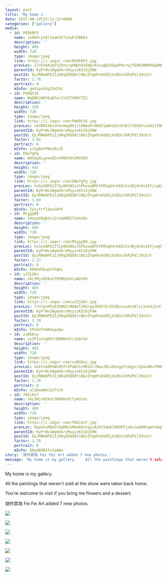 ```yaml
---
layout: post
title: 'My home i' 
date: 2017-08-14T15:11:52+0000 
categories: ["gallery"] 
media:
  - id: RE8kRP3
    name: JxO6VryV4lIoq62E712wFJZBDE4
    description: ''   
    height: 405
    width: 720
    type: image/jpeg
    link: https://i.imgur.com/RE8kRP3.jpg
    prevLoc: 1lYEXmAJpVIZGnnrgkMph91EWgv91xugB2XkpXP0srwjYE0R3BHM46pAMNMRcE0LxR73BwcYwn2m0ABqf1B7xKBDqET4NWGn8l73Ip1xBqpwNVc5YOMmWL7GS9QZqGvq6NTny8VKD5WAipgnlM8yjrFjD5Z1j3k6UrOG6xNNnjHx7YwNGVVOuYRNM7Yxgpcx7zGqyVxPtrYE1ZgwN6CXp3Jo9OY1ujyLnkZykgfvKPy0N9V2iMvOPKyOYqSNk6MJmLqv
    parentId: KyPrWv1WgmUkrxMyyzzKS18jO9W
    postId: EpJRNm8PE2Ij6RqZKQQ0t1NGzZYqmPukG05jXvB3ulKR2Pkl39sXJr
    factor: 1.78
    portrait: 0
    mInfo: gmYzgsb5g2SH2ds
  - id: PmDQt3X
    name: BmDBKjNKVQuN7wrJvXZ7UR9Y7Z2
    description: ''   
    height: 358
    width: 720
    type: image/jpeg
    link: https://i.imgur.com/PmDQt3X.jpg
    prevLoc: xEV8RZ4KzohXvmmp891Ji6WmxKr6W1h1pWnLEnJZsBlV7O5mYxiGA217NN9ZhgOnykGYKGt2vzqzYw1EtB0QAgkYzvUZEOkJMvkZC28RA9xDzzUk2GXoWwKRUvq671WYKGhz80PzmOPycJjNg2MlM1CL3NNMo2KWILvj10znYYiXlmYX8Q2ZCp6gPMwV5mfP2g5WNBARHRkR4659VAToOk5QYJWgI7VE2GRY5XCZ4Z4GJp0WSKlGmyG15Mu8vBnZJJYDixJ2
    parentId: KyPrWv1WgmUkrxMyyzzKS18jO9W
    postId: EpJRNm8PE2Ij6RqZKQQ0t1NGzZYqmPukG05jXvB3ulKR2Pkl39sXJr
    factor: 2.01
    portrait: 0
    mInfo: ys5gBnFPNasRvJE
  - id: EBw7gPg
    name: W056gXLgxms85nlM0OVOt5MVOXO
    description: ''   
    height: 441
    width: 720
    type: image/jpeg
    link: https://i.imgur.com/EBw7gPg.jpg
    prevLoc: Vx5oX8M32JTZy00VB5xlhPkoxwBPkYFR5qK4rK83c5xVBj6n8vI6Yjxq656Du2nXZNjB4WTy3RLnGEXmtWAqkrWN4wTGkzmlN0GQSrA1qPrWnpsvL85v19JpcJnoA1KOq7sVWPNG5L5jT5KWQ2mEBPT1j470NYGGc0Vj4w33mqCvJGKr977RFEVAxkEAoZugpNzl694kFBgV0RLrj2FAMWo0ZJ3LIrVklZ04YNiq2E9PD9oWUr1XNV4XRKIKw4o7RXGg
    parentId: KyPrWv1WgmUkrxMyyzzKS18jO9W
    postId: EpJRNm8PE2Ij6RqZKQQ0t1NGzZYqmPukG05jXvB3ulKR2Pkl39sXJr
    factor: 1.63
    portrait: 0
    mInfo: Iyvyfrf13puUoPV
  - id: MCggyB9
    name: 54myqXQqB3s1Zr4qOWR2T1O4zMz
    description: ''   
    height: 565
    width: 720
    type: image/jpeg
    link: https://i.imgur.com/MCggyB9.jpg
    prevLoc: Vx5oX8M32JTZy00VB5xlhPkoxwBPkYFR5qK4rK83c5xVBj6n8vI6Yjxq656Du2nXZNjB4WTy3RLnGEXmtWAqkrgvwgFoMxO849RYCrA1qPrWnYFX17XjWPzzTn4AgWWKy8IVWm3rn57vtBNNXKNXRNcR8vmPgQGBs0kOM0mAY4sv88W9NVMliEBmKyy1pncwWGOY7OrLCNQry4pJLZFYPQXOEO7mhzDwoKALo3CJyRVR8YRvfp179O6BAJHK8VJL9l6NF4O
    parentId: KyPrWv1WgmUkrxMyyzzKS18jO9W
    postId: EpJRNm8PE2Ij6RqZKQQ0t1NGzZYqmPukG05jXvB3ulKR2Pkl39sXJr
    factor: 1.27
    portrait: 0
    mInfo: RkRUd3bup5fHqkL
  - id: uJZjG6x
    name: nkL5MjxM28sV7RPBEqVViyAOrK9
    description: ''   
    height: 405
    width: 720
    type: image/jpeg
    link: https://i.imgur.com/uJZjG6x.jpg
    prevLoc: 7rnYgvKPyDIRNEErMQAmTJRGrgwJRDhlErDX3Dzvcw4n18lzL5uX4j2xXlXnIREAGqyY1VuZO4KXAvJph4rDyw85gpir0r0KpjJ8CDwLB3DYWWUgJx2DwB71fl28VO5oNwHADLRMnL1DUowrjj3PEjTXwRR5GO83uLKmyL65QosVQQqwj7mzURlZQPP4w9iw0k3V7pJVfYzYZjRDPMcg2MK5ZZB7IALN50WJ28Cr4V3xPOVMs1g9RwrKgAcjZok4P4VBHA2
    parentId: KyPrWv1WgmUkrxMyyzzKS18jO9W
    postId: EpJRNm8PE2Ij6RqZKQQ0t1NGzZYqmPukG05jXvB3ulKR2Pkl39sXJr
    factor: 1.78
    portrait: 0
    mInfo: hPeGUfVHA4vpobw
  - id: zxBGDxy
    name: yyZP1xo1qMU3rB8MWvkYc320rkG
    description: ''   
    height: 405
    width: 720
    type: image/jpeg
    link: https://i.imgur.com/zxBGDxy.jpg
    prevLoc: 4okV1p0MvWC85YYZPmBJSrMK5nlrMwuJQLxDGxgyF1VqyLJ3pGu06v780R0Efy1YmGZp3ETxAgzYovV9cl0O3958PgSp0YgMOQOoi8q1vX8oKqiKJ7VrkL9xCgKJ27xyrlFLX6R3YWRyhpJz7mJ8L5f3lnyokk5wTpz5BpOyoNTXvvyNMJnOs7QY9553RXuD727P6E46ty3D3GmYpETBonoOkVZNU390XQA28wC8MgkDVxgLhrOAAr50GpiL1GlNqV06uvz
    parentId: KyPrWv1WgmUkrxMyyzzKS18jO9W
    postId: EpJRNm8PE2Ij6RqZKQQ0t1NGzZYqmPukG05jXvB3ulKR2Pkl39sXJr
    factor: 1.78
    portrait: 0
    mInfo: alIDxmWOcb2Ttxh
  - id: fKEibsY
    name: nkL5MjxM28sV7RROmvRlfyAOrmz
    description: ''   
    height: 405
    width: 720
    type: image/jpeg
    link: https://i.imgur.com/fKEibsY.jpg
    prevLoc: 9wpGkxM0A3tOqRRJnMkmhA1nqyvA19t54wDlND8PFjn6xJwEW0tqmYnAqPqMuAGo2Eq18ZS41W0N5ZGwcor2L0oPAGI6p6m1V6OkiE3v8YElM9UrqvL9gY3otJ8k4jzMxKT8PzyyVjPyCR6GMEwNEASQyD875DzpcNlMLNZgYmF7GGzZ0YvQH9Pp4DD2j2ULPNOyvxRkTlJGyLBR53iKLZnRom4RSA9DjpO1P7cjW17pZXEkcB86rrLY8Pi2LX18WxWAiNR
    parentId: KyPrWv1WgmUkrxMyyzzKS18jO9W
    postId: EpJRNm8PE2Ij6RqZKQQ0t1NGzZYqmPukG05jXvB3ulKR2Pkl39sXJr
    factor: 1.78
    portrait: 0
    mInfo: Q0yABXBSTn2qAWa
story: '胡作霏為 Fei Fei Art added 7 new photos.'  
message: 'My home is my gallery.    All the paintings that weren't sold at the..'  
---
```


My home is my gallery.  
  
All the paintings that weren't sold at the show were taken back home.   
  
You're welcome to visit if you bring me flowers and a dessert.
 
 
[//]: #story:
胡作霏為 Fei Fei Art added 7 new photos.


[//]: #media:  
<a href="https://i.imgur.com/RE8kRP3.jpg"><img class="postImage" src="https://i.imgur.com/RE8kRP3h.jpg" />  
</a>    


<a href="https://i.imgur.com/PmDQt3X.jpg"><img class="postImage" src="https://i.imgur.com/PmDQt3Xh.jpg" />  
</a>    


<a href="https://i.imgur.com/EBw7gPg.jpg"><img class="postImage" src="https://i.imgur.com/EBw7gPgh.jpg" />  
</a>    


<a href="https://i.imgur.com/MCggyB9.jpg"><img class="postImage" src="https://i.imgur.com/MCggyB9h.jpg" />  
</a>    


<a href="https://i.imgur.com/uJZjG6x.jpg"><img class="postImage" src="https://i.imgur.com/uJZjG6xh.jpg" />  
</a>    


<a href="https://i.imgur.com/zxBGDxy.jpg"><img class="postImage" src="https://i.imgur.com/zxBGDxyh.jpg" />  
</a>    


<a href="https://i.imgur.com/fKEibsY.jpg"><img class="postImage" src="https://i.imgur.com/fKEibsYh.jpg" />  
</a>   
